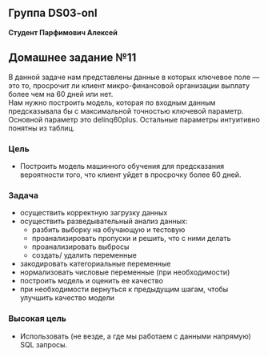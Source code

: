 ## Группа DS03-onl

__Студент Парфимович Алексей__

## Домашнее задание №11

В данной задаче нам представлены данные в которых ключевое поле — это то, просрочит ли клиент микро-финансовой организации выплату более чем на 60 дней или нет.  
Нам нужно построить модель, которая по входным данным предсказывала бы с максимальной точностью ключевой параметр.  
Основной параметр это delinq60plus. Остальные параметры интуитивно понятны из таблиц.  
### Цель
- Построить модель машинного обучения для предсказания вероятности того, что клиент уйдет в просрочку более 60 дней.
### Задача
- осуществить корректную загрузку данных
- осуществить разведывательный анализ данных:
    - разбить выборку на обучающую и тестовую
    - проанализировать пропуски и решить, что с ними делать
    - проанализировать выбросы
    - создать/ удалить переменные
- закодировать категориальные переменные
- нормализовать числовые переменные (при необходимости)
- построить модель и оценить ее качество
- при необходимости вернуться к предыдущим шагам, чтобы улучшить качество модели


### Высокая цель
- Использовать (не везде, а где мы работаем с данными напрямую) SQL запросы. 